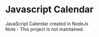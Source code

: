 # Javascript Calendar
JavaScript Calendar created in NodeJs<br />
Note - This project is not maintained.
